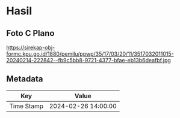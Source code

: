 # Hasil

## Foto C Plano

https://sirekap-obj-formc.kpu.go.id/1880/pemilu/ppwp/35/17/03/20/11/3517032011015-20240214-222842--fb9c5bb8-9721-4377-bfae-eb13b6deafbf.jpg


## Metadata

| Key        | Value               |
| ---------- | ------------------- |
| Time Stamp | 2024-02-26 14:00:00 |



